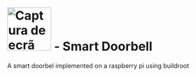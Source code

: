 #  <img width="100" alt="Captura de ecrã 2022-12-27, às 18 02 29" src= "https://github.com/fabiodao/Door_SmartDoorbell/assets/73181897/e9df3100-df9a-4505-ab51-80c5c614c2d4"> - Smart Doorbell 

 A smart doorbel implemented on a raspberry pi using buildroot



